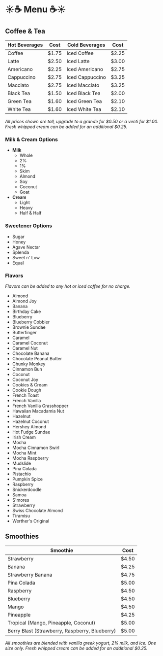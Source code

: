 # ☀️☕️ Menu ☕️☀️

## Coffee & Tea

Hot Beverages | Cost | Cold Beverages | Cost
---------|------|----------|-----
Coffee | $1.75 | Iced Coffee | $2.25
Latte | $2.50 | Iced Latte | $3.00
Americano | $2.25 | Iced Americano | $2.75
Cappuccino | $2.75 | Iced Cappuccino | $3.25
Macciato | $2.75 | Iced Macciato | $3.25
Black Tea | $1.50 | Iced Black Tea | $2.00
Green Tea | $1.60 | Iced Green Tea | $2.10
White Tea | $1.60 | Iced White Tea | $2.10

*All prices shown are tall, upgrade to a grande for $0.50 or a venti for $1.00. Fresh whipped cream can be added for an additional $0.25.*

### Milk & Cream Options

* __Milk__
  * Whole
  * 2%
  * 1%
  * Skim
  * Almond
  * Soy
  * Coconut
  * Goat
* __Cream__
  * Light
  * Heavy
  * Half & Half

### Sweetener Options

* Sugar
* Honey
* Agave Nectar
* Splenda
* Sweet n' Low
* Equal

### Flavors

*Flavors can be added to any hot or iced coffee for no charge.*

* Almond
* Almond Joy
* Banana
* Birthday Cake
* Blueberry
* Blueberry Cobbler
* Brownie Sundae
* Butterfinger
* Caramel
* Caramel Coconut
* Caramel Nut
* Chocolate Banana
* Chocolate Peanut Butter
* Chunky Monkey
* Cinnamon Bun
* Coconut
* Coconut Joy
* Cookies & Cream
* Cookie Dough
* French Toast
* French Vanilla
* French Vanilla Grasshopper
* Hawaiian Macadamia Nut
* Hazelnut
* Hazelnut Coconut
* Hershey Almond
* Hot Fudge Sundae
* Irish Cream
* Mocha
* Mocha Cinnamon Swirl
* Mocha Mint
* Mocha Raspberry
* Mudslide
* Pina Colada
* Pistachio
* Pumpkin Spice
* Raspberry
* Snickerdoodle
* Samoa
* S'mores
* Strawberry
* Swiss Chocolate Almond
* Tiramisu
* Werther's Original

## Smoothies

Smoothie | Cost
---------|-----
Strawberry | $4.50
Banana | $4.25
Strawberry Banana | $4.75
Pina Colada | $5.00
Raspberry | $4.50
Blueberry | $4.50
Mango | $4.50
Pineapple | $4.25
Tropical (Mango, Pineapple, Coconut) | $5.00
Berry Blast (Strawberry, Raspberry, Blueberry) | $5.00

*All smoothies are blended with vanilla greek yogurt, 2% milk, and ice. One size only. Fresh whipped cream can be added for an additional $0.25.*
